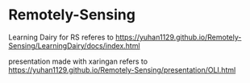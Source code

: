 # Remotely-Sensing
Learning Dairy for RS referes to https://yuhan1129.github.io/Remotely-Sensing/LearningDairy/docs/index.html

presentation made with xaringan refers to https://yuhan1129.github.io/Remotely-Sensing/presentation/OLI.html

